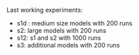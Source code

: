 Last working experiments:

- s1d : medium size models with 200 runs
- s2: large models with 200 runs
- s12: s1 and s2 with 1000 runs
- s3: additional models with 200 runs